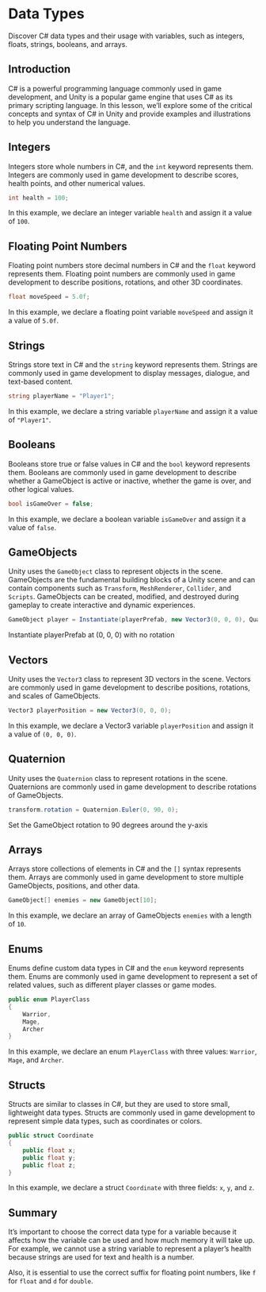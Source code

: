 # Data Types

Discover C# data types and their usage with variables, such as integers, floats, strings, booleans, and arrays.

## Introduction
C# is a powerful programming language commonly used in game development, and Unity is a popular game engine that uses C# as its primary scripting language. In this lesson, we’ll explore some of the critical concepts and syntax of C# in Unity and provide examples and illustrations to help you understand the language.

## Integers
Integers store whole numbers in C#, and the `int` keyword represents them. Integers are commonly used in game development to describe scores, health points, and other numerical values.
```csharp
int health = 100;
```
In this example, we declare an integer variable `health` and assign it a value of `100`.

## Floating Point Numbers
Floating point numbers store decimal numbers in C# and the `float` keyword represents them. Floating point numbers are commonly used in game development to describe positions, rotations, and other 3D coordinates.

```csharp
float moveSpeed = 5.0f;
```
In this example, we declare a floating point variable `moveSpeed` and assign it a value of `5.0f`.

## Strings
Strings store text in C# and the `string` keyword represents them. Strings are commonly used in game development to display messages, dialogue, and text-based content.
```csharp
string playerName = "Player1";
```
In this example, we declare a string variable `playerName` and assign it a value of `"Player1"`.

## Booleans
Booleans store true or false values in C# and the `bool` keyword represents them. Booleans are commonly used in game development to describe whether a GameObject is active or inactive, whether the game is over, and other logical values.
```csharp
bool isGameOver = false;
``` 
In this example, we declare a boolean variable `isGameOver` and assign it a value of `false`.

## GameObjects
Unity uses the `GameObject` class to represent objects in the scene. GameObjects are the fundamental building blocks of a Unity scene and can contain components such as `Transform`, `MeshRenderer`, `Collider`, and `Scripts`. GameObjects can be created, modified, and destroyed during gameplay to create interactive and dynamic experiences.
```csharp
GameObject player = Instantiate(playerPrefab, new Vector3(0, 0, 0), Quaternion.identity);
```
Instantiate playerPrefab at (0, 0, 0) with no rotation

## Vectors
Unity uses the `Vector3` class to represent 3D vectors in the scene. Vectors are commonly used in game development to describe positions, rotations, and scales of GameObjects.
```csharp
Vector3 playerPosition = new Vector3(0, 0, 0);
```
In this example, we declare a Vector3 variable `playerPosition` and assign it a value of `(0, 0, 0)`.
## Quaternion
Unity uses the `Quaternion` class to represent rotations in the scene. Quaternions are commonly used in game development to describe rotations of GameObjects.
```csharp
transform.rotation = Quaternion.Euler(0, 90, 0);
```
Set the GameObject rotation to 90 degrees around the y-axis

## Arrays
Arrays store collections of elements in C# and the `[]` syntax represents them. Arrays are commonly used in game development to store multiple GameObjects, positions, and other data.
```csharp
GameObject[] enemies = new GameObject[10];
```
In this example, we declare an array of GameObjects `enemies` with a length of `10`.

## Enums
Enums define custom data types in C# and the `enum` keyword represents them. Enums are commonly used in game development to represent a set of related values, such as different player classes or game modes.
```csharp
public enum PlayerClass
{
    Warrior,
    Mage,
    Archer
}
```
In this example, we declare an enum `PlayerClass` with three values: `Warrior`, `Mage`, and `Archer`.

## Structs
Structs are similar to classes in C#, but they are used to store small, lightweight data types. Structs are commonly used in game development to represent simple data types, such as coordinates or colors.
```csharp
public struct Coordinate
{
    public float x;
    public float y;
    public float z;
}
```
In this example, we declare a struct `Coordinate` with three fields: `x`, `y`, and `z`.

## Summary
It’s important to choose the correct data type for a variable because it affects how the variable can be used and how much memory it will take up. For example, we cannot use a string variable to represent a player’s health because strings are used for text and health is a number.

Also, it is essential to use the correct suffix for floating point numbers, like `f` for `float` and `d` for `double`.